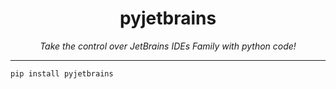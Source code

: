 <h1 align="center">pyjetbrains</h1>

<p align="center"><i>Take the control over JetBrains IDEs Family with python code!</i></p>

---

```shell
pip install pyjetbrains
```